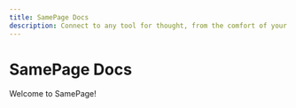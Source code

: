 ```yaml
---
title: SamePage Docs
description: Connect to any tool for thought, from the comfort of your own.
---
```


# SamePage Docs

Welcome to SamePage!
